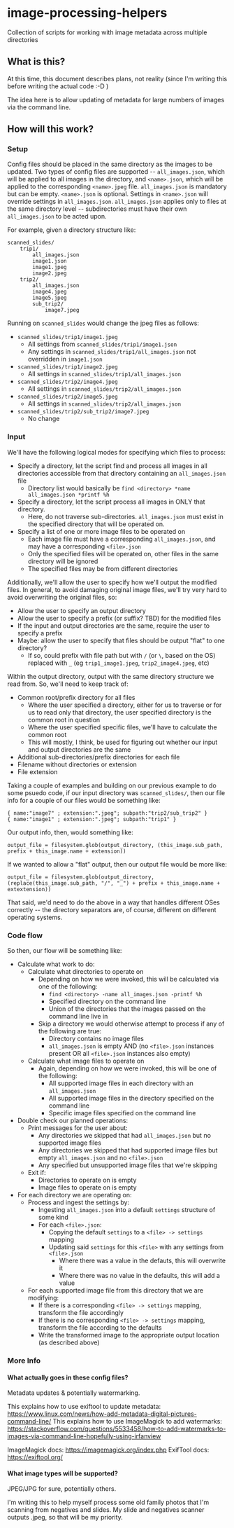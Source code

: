 # image-processing-helpers
Collection of scripts for working with image metadata across multiple directories

## What is this?
At this time, this document describes plans, not reality (since I'm writing this
before writing the actual code :-D )

The idea here is to allow updating of metadata for large numbers of images
via the command line.

## How will this work?
### Setup
Config files should be placed in the same directory as the images to be updated.
Two types of config files are supported -- `all_images.json`, which will be
applied to all images in the directory, and `<name>.json`, which will be applied to
the corresponding `<name>.jpeg` file.  `all_images.json` is mandatory but can be empty.
`<name>.json` is optional.  Settings in `<name>.json` will override settings in
`all_images.json`.  `all_images.json` applies only to files at the same directory
level -- subdirectories must have their own `all_images.json` to be acted upon.

For example, given a directory structure like:
```
scanned_slides/
    trip1/
        all_images.json
        image1.json
        image1.jpeg
        image2.jpeg
    trip2/
        all_images.json
        image4.jpeg
        image5.jpeg
        sub_trip2/
            image7.jpeg
```

Running on `scanned_slides` would change the jpeg files as follows:
* `scanned_slides/trip1/image1.jpeg`
  * All settings from `scanned_slides/trip1/image1.json`
  * Any settings in `scanned_slides/trip1/all_images.json` not overridden in `image1.json`
* `scanned_slides/trip1/image2.jpeg`
  * All settings in `scanned_slides/trip1/all_images.json`
* `scanned_slides/trip2/image4.jpeg`
  * All settings in `scanned_slides/trip2/all_images.json`
* `scanned_slides/trip2/image5.jpeg`
  * All settings in `scanned_slides/trip2/all_images.json`
* `scanned_slides/trip2/sub_trip2/image7.jpeg`
  * No change

### Input
We'll have the following logical modes for specifying which files to process:
* Specify a directory, let the script find and process all images in all directories accessible from that directory containing an `all_images.json` file
  * Directory list would basically be `find <directory> *name all_images.json *printf %h`
* Specify a directory, let the script process all images in ONLY that directory.
  * Here, do not traverse sub-directories.  `all_images.json` must exist in the specified directory that will be operated on.
* Specify a list of one or more image files to be operated on
  * Each image file must have a corresponding `all_images.json`, and may have a corresponding `<file>.json`
  * Only the specified files will be operated on, other files in the same directory will be ignored
  * The specified files may be from different directories

Additionally, we'll allow the user to specify how we'll output the modified files.
In general, to avoid damaging original image files, we'll try very hard to avoid
overwriting the original files, so:
* Allow the user to specify an output directory
* Allow the user to specify a prefix (or suffix? TBD) for the modified files
* If the input and output directories are the same, require the user to specify a prefix
* Maybe: allow the user to specify that files should be output "flat" to one directory?
  * If so, could prefix with file path but with `/` (or `\`, based on the OS) replaced with `_` (eg `trip1_image1.jpeg`, `trip2_image4.jpeg`, etc)

Within the output directory, output with the same directory structure we read from.  So, we'll need to keep
track of:
* Common root/prefix directory for all files
  * Where the user specified a directory, either for us to traverse or for us to read only that directory, the user specified directory is the common root in question
  * Where the user specified specific files, we'll have to calculate the common root
  * This will mostly, I think, be used for figuring out whether our input and output directories are the same
* Additional sub-directories/prefix directories for each file
* Filename without directories or extension
* File extension

Taking a couple of examples and building on our previous example to do some psuedo code,
if our input directory was `scanned_slides/`, then our file info for a couple of our files
would be something like:
```
{ name:"image7" ; extension:".jpeg"; subpath:"trip2/sub_trip2" }
{ name:"image1" ; extension:".jpeg"; subpath:"trip1" }
```

Our output info, then, would something like:
```
output_file = filesystem.glob(output_directory, (this_image.sub_path, prefix + this_image.name + extension))
```

If we wanted to allow a "flat" output, then our output file would be more like:
```
output_file = filesystem.glob(output_directory, (replace(this_image.sub_path, "/", "_") + prefix + this_image.name + extextension))
```

That said, we'd need to do the above in a way that handles different OSes correctly -- the directory
separators are, of course, different on different operating systems.

### Code flow
So then, our flow will be something like:
* Calculate what work to do:
  * Calculate what directories to operate on
    * Depending on how we were invoked, this will be calculated via one of the following:
      * `find <directory> -name all_images.json -printf %h`
      * Specified directory on the command line
      * Union of the directories that the images passed on the command line live in
    * Skip a directory we would otherwise attempt to process if any of the following are true:
      * Directory contains no image files
      * `all_images.json` is empty AND (no `<file>.json` instances present OR all `<file>.json` instances also empty)
  * Calculate what image files to operate on
    * Again, depending on how we were invoked, this will be one of the following:
      * All supported image files in each directory with an `all_images.json`
      * All supported image files in the directory specified on the command line
      * Specific image files specified on the command line
* Double check our planned operations:
  * Print messages for the user about:
    * Any directories we skipped that had `all_images.json` but no supported image files
    * Any directories we skipped that had supported image files but empty `all_images.json` and no `<file>.json`
    * Any specified but unsupported image files that we're skipping
  * Exit if:
    * Directories to operate on is empty
    * Image files to operate on is empty
* For each directory we are operating on:
  * Process and ingest the settings by:
    * Ingesting `all_images.json` into a default `settings` structure of some kind
    * For each `<file>.json`:
      * Copying the default `settings` to a `<file> -> settings` mapping
      * Updating said `settings` for this `<file>` with any settings from `<file>.json`
        * Where there was a value in the defauts, this will overwrite it
        * Where there was no value in the defaults, this will add a value
  * For each supported image file from this directory that we are modifying:
    * If there is a corresponding `<file> -> settings` mapping, transform the file accordingly
    * If there is no corresponding `<file> -> settings` mapping, transform the file according to
  the defaults
    * Write the transformed image to the appropriate output location (as described above)

### More Info
#### What actually goes in these config files?

Metadata updates & potentially watermarking.

This explains how to use exiftool to update metadata: https://www.linux.com/news/how-add-metadata-digital-pictures-command-line/
This explains how to use ImageMagick to add watermarks: https://stackoverflow.com/questions/5533458/how-to-add-watermarks-to-images-via-command-line-hopefully-using-irfanview

ImageMagick docs: https://imagemagick.org/index.php
ExifTool docs: https://exiftool.org/


#### What image types will be supported?

JPEG/JPG for sure, potentially others.

I'm writing this to help myself process some old family photos that I'm scanning from
negatives and slides.  My slide and negatives scanner outputs .jpeg, so that will be my priority.
